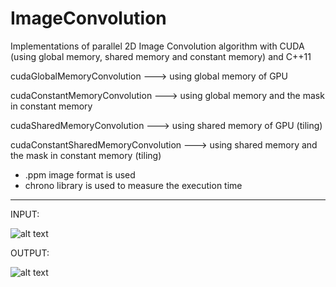 # ImageConvolution
Implementations of parallel 2D Image Convolution algorithm with CUDA (using global memory, shared memory and constant memory) and C++11

cudaGlobalMemoryConvolution ---> using global memory of GPU

cudaConstantMemoryConvolution ---> using global memory and the mask in constant memory

cudaSharedMemoryConvolution ---> using shared memory of GPU (tiling)

cudaConstantSharedMemoryConvolution ---> using shared memory and the mask in constant memory (tiling)

* .ppm image format is used
* chrono library is used to measure the execution time

------------------------------------------------------
INPUT:

![alt text](https://github.com/pietrobongini/CUDA-ImageConvolution/blob/master/sequentialConvolution/img/computer_programming.ppm)

OUTPUT:

![alt text](https://github.com/pietrobongini/CUDA-ImageConvolution/blob/master/cudaGlobalConvolution/output/result.ppm)

